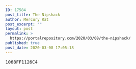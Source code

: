 ```yaml
---
ID: 17584
post_title: The Nipshack
author: Mercury Rat
post_excerpt: ""
layout: post
permalink: >
  https://portalrepository.com/2020/03/08/the-nipshack/
published: true
post_date: 2020-03-08 17:05:18
---
```

<pre>1068FF1126C4</pre>